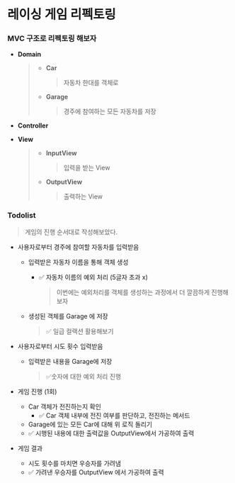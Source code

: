 # 레이싱 게임 리펙토링

### MVC 구조로 리펙토링 해보자

- **Domain**

  > - **Car**
  >
  >   > 자동차 한대를 객체로
  >
  > - **Garage**
  >
  >   > 경주에 참여하는 모든 자동차를 저장

- **Controller**

- **View**

  > - **InputView**
  >
  >   > 입력을 받는 View
  >
  > - **OutputView**
  >
  >   > 출력하는 View



### Todolist

> 게임의 진행 순서대로 작성해보았다.

- 사용자로부터 경주에 참여할 자동차를 입력받음

  - 입력받은 자동차 이름을 통해 객체 생성

    - ✅ 자동차 이름의 예외 처리 (5글자 초과 x)

      > 이번에는 예외처리를 객체를 생성하는 과정에서 더 깔끔하게 진행해보자

  - 생성된 객체를 Garage 에 저장

    > ✅ 일급 컬랙션 활용해보기

- 사용자로부터 시도 횟수 입력받음

  - 입력받은 내용을 Garage에 저장

    > ✅숫자에 대한 예외 처리 진행

- 게임 진행 (1회)

  - Car 객체가 전진하는지 확인
    - ✅ Car 객체 내부에 전진 여부를 판단하고, 전진하는 메서드
  - Garage에 있는 모든 Car에 대해 위 로직 돌리기
  - ✅ 시행된 내용에 대한 출력값을 OutputView에서 가공하여 출력

- 게임 결과 

  - 시도 횟수를 마치면 우승자를 가려냄
  - ✅ 가려낸 우승자를 OutputView 에서 가공하여 출력
